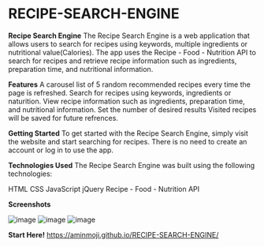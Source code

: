 # RECIPE-SEARCH-ENGINE

**Recipe Search Engine**
The Recipe Search Engine is a web application that allows users to search for recipes using keywords, multiple ingredients or nutritional value(Calories). The app uses the Recipe - Food - Nutrition API to search for recipes and retrieve recipe information such as ingredients, preparation time, and nutritional information.

**Features**
A carousel list of 5 random recommended recipes every time the page is refreshed.
Search for recipes using keywords, ingredients or naturition.
View recipe information such as ingredients, preparation time, and nutritional information.
Set the number of desired results
Visited recipes will be saved for future refrences.

**Getting Started**
To get started with the Recipe Search Engine, simply visit the website and start searching for recipes. There is no need to create an account or log in to use the app.

**Technologies Used**
The Recipe Search Engine was built using the following technologies:

HTML
CSS
JavaScript
jQuery
Recipe - Food - Nutrition API

**Screenshots**

![image](https://user-images.githubusercontent.com/125992224/227427662-4472bc91-a36c-4a8a-b1fd-3438b0e886c6.png)
![image](https://user-images.githubusercontent.com/125992224/227427968-49db51cc-d37d-416b-aee9-72d1b8e5b2cf.png)
![image](https://user-images.githubusercontent.com/125992224/227428052-638027ba-906c-429b-84e8-c8a21370ff81.png)

**Start Here!**
https://aminmoji.github.io/RECIPE-SEARCH-ENGINE/
